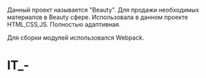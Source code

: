 Данный проект называется "Beauty". 
Для продажи необходимых материалов в Beauty сфере.
Использовала в данном проекте HTML,CSS,JS. 
Полностью адаптивная.


Для сборки модулей использовался Webpack.
# IT_-
